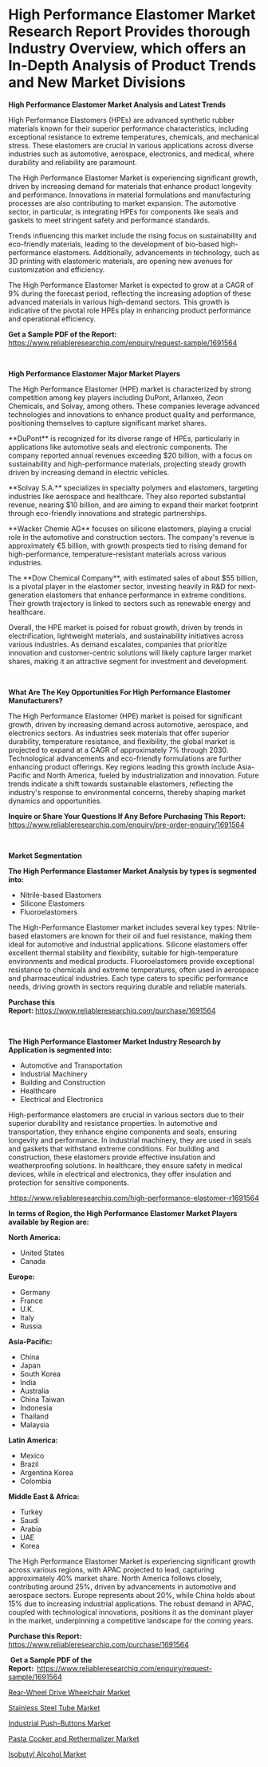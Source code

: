 <p><h1>High Performance Elastomer Market Research Report Provides thorough Industry Overview, which offers an In-Depth Analysis of Product Trends and New Market Divisions</h1></p><p><strong>High Performance Elastomer Market Analysis and Latest Trends</strong></p>
<p><p>High Performance Elastomers (HPEs) are advanced synthetic rubber materials known for their superior performance characteristics, including exceptional resistance to extreme temperatures, chemicals, and mechanical stress. These elastomers are crucial in various applications across diverse industries such as automotive, aerospace, electronics, and medical, where durability and reliability are paramount.</p><p>The High Performance Elastomer Market is experiencing significant growth, driven by increasing demand for materials that enhance product longevity and performance. Innovations in material formulations and manufacturing processes are also contributing to market expansion. The automotive sector, in particular, is integrating HPEs for components like seals and gaskets to meet stringent safety and performance standards.</p><p>Trends influencing this market include the rising focus on sustainability and eco-friendly materials, leading to the development of bio-based high-performance elastomers. Additionally, advancements in technology, such as 3D printing with elastomeric materials, are opening new avenues for customization and efficiency.</p><p>The High Performance Elastomer Market is expected to grow at a CAGR of 9% during the forecast period, reflecting the increasing adoption of these advanced materials in various high-demand sectors. This growth is indicative of the pivotal role HPEs play in enhancing product performance and operational efficiency.</p></p>
<p><strong>Get a Sample PDF of the Report:&nbsp;</strong> <a href="https://www.reliableresearchiq.com/enquiry/request-sample/1691564?utm_campaign=1159&utm_medium=2&utm_source=Github&utm_content=ia&utm_term=02042025&utm_id=high-performance-elastomer">https://www.reliableresearchiq.com/enquiry/request-sample/1691564</a></p>
<p>&nbsp;</p>
<p><strong>High Performance Elastomer Major Market Players</strong></p>
<p><p>The High Performance Elastomer (HPE) market is characterized by strong competition among key players including DuPont, Arlanxeo, Zeon Chemicals, and Solvay, among others. These companies leverage advanced technologies and innovations to enhance product quality and performance, positioning themselves to capture significant market shares.</p><p>**DuPont** is recognized for its diverse range of HPEs, particularly in applications like automotive seals and electronic components. The company reported annual revenues exceeding $20 billion, with a focus on sustainability and high-performance materials, projecting steady growth driven by increasing demand in electric vehicles.</p><p>**Solvay S.A.** specializes in specialty polymers and elastomers, targeting industries like aerospace and healthcare. They also reported substantial revenue, nearing $10 billion, and are aiming to expand their market footprint through eco-friendly innovations and strategic partnerships.</p><p>**Wacker Chemie AG** focuses on silicone elastomers, playing a crucial role in the automotive and construction sectors. The company's revenue is approximately €5 billion, with growth prospects tied to rising demand for high-performance, temperature-resistant materials across various industries.</p><p>The **Dow Chemical Company**, with estimated sales of about $55 billion, is a pivotal player in the elastomer sector, investing heavily in R&D for next-generation elastomers that enhance performance in extreme conditions. Their growth trajectory is linked to sectors such as renewable energy and healthcare.</p><p>Overall, the HPE market is poised for robust growth, driven by trends in electrification, lightweight materials, and sustainability initiatives across various industries. As demand escalates, companies that prioritize innovation and customer-centric solutions will likely capture larger market shares, making it an attractive segment for investment and development.</p></p>
<p>&nbsp;</p>
<p><strong>What Are The Key Opportunities For High Performance Elastomer Manufacturers?</strong></p>
<p><p>The High Performance Elastomer (HPE) market is poised for significant growth, driven by increasing demand across automotive, aerospace, and electronics sectors. As industries seek materials that offer superior durability, temperature resistance, and flexibility, the global market is projected to expand at a CAGR of approximately 7% through 2030. Technological advancements and eco-friendly formulations are further enhancing product offerings. Key regions leading this growth include Asia-Pacific and North America, fueled by industrialization and innovation. Future trends indicate a shift towards sustainable elastomers, reflecting the industry's response to environmental concerns, thereby shaping market dynamics and opportunities.</p></p>
<p><strong>Inquire or Share Your Questions If Any Before Purchasing This Report:</strong> <a href="https://www.reliableresearchiq.com/enquiry/pre-order-enquiry/1691564?utm_campaign=1159&utm_medium=2&utm_source=Github&utm_content=ia&utm_term=02042025&utm_id=high-performance-elastomer">https://www.reliableresearchiq.com/enquiry/pre-order-enquiry/1691564</a></p>
<p>&nbsp;</p>
<p><strong>Market Segmentation</strong></p>
<p><strong>The High Performance Elastomer Market Analysis by types is segmented into:</strong></p>
<p><ul><li>Nitrile-based Elastomers</li><li>Silicone Elastomers</li><li>Fluoroelastomers</li></ul></p>
<p><p>The High-Performance Elastomer market includes several key types: Nitrile-based elastomers are known for their oil and fuel resistance, making them ideal for automotive and industrial applications. Silicone elastomers offer excellent thermal stability and flexibility, suitable for high-temperature environments and medical products. Fluoroelastomers provide exceptional resistance to chemicals and extreme temperatures, often used in aerospace and pharmaceutical industries. Each type caters to specific performance needs, driving growth in sectors requiring durable and reliable materials.</p></p>
<p><strong>Purchase this Report:&nbsp;</strong><a href="https://www.reliableresearchiq.com/purchase/1691564?utm_campaign=1159&utm_medium=2&utm_source=Github&utm_content=ia&utm_term=02042025&utm_id=high-performance-elastomer">https://www.reliableresearchiq.com/purchase/1691564</a></p>
<p>&nbsp;</p>
<p><strong>The High Performance Elastomer Market Industry Research by Application is segmented into:</strong></p>
<p><ul><li>Automotive and Transportation</li><li>Industrial Machinery</li><li>Building and Construction</li><li>Healthcare</li><li>Electrical and Electronics</li></ul></p>
<p><p>High-performance elastomers are crucial in various sectors due to their superior durability and resistance properties. In automotive and transportation, they enhance engine components and seals, ensuring longevity and performance. In industrial machinery, they are used in seals and gaskets that withstand extreme conditions. For building and construction, these elastomers provide effective insulation and weatherproofing solutions. In healthcare, they ensure safety in medical devices, while in electrical and electronics, they offer insulation and protection for sensitive components.</p></p>
<p><a href="https://www.reliableresearchiq.com/high-performance-elastomer-r1691564?utm_campaign=1159&utm_medium=2&utm_source=Github&utm_content=ia&utm_term=02042025&utm_id=high-performance-elastomer">&nbsp;https://www.reliableresearchiq.com/high-performance-elastomer-r1691564</a></p>
<p><strong>In terms of Region, the High Performance Elastomer Market Players available by Region are:</strong></p>
<p>
    <p> <strong> North America: </strong>
        <ul>
            <li>United States</li>
            <li>Canada</li>
        </ul>
        </p> 
    <p> <strong> Europe: </strong>
        <ul>
            <li>Germany</li>
            <li>France</li>
            <li>U.K.</li>
            <li>Italy</li>
            <li>Russia</li>
        </ul>
        </p> 
    <p> <strong> Asia-Pacific: </strong>
        <ul>
            <li>China</li>
            <li>Japan</li>
            <li>South Korea</li>
            <li>India</li>
            <li>Australia</li>
            <li>China Taiwan</li>
            <li>Indonesia</li>
            <li>Thailand</li>
            <li>Malaysia</li>
        </ul>
        </p> 
    <p> <strong> Latin America: </strong>
        <ul>
            <li>Mexico</li>
            <li>Brazil</li>
            <li>Argentina Korea</li>
            <li>Colombia</li>
        </ul>
        </p> 
    <p> <strong> Middle East & Africa: </strong>
        <ul>
            <li>Turkey</li>
            <li>Saudi</li>
            <li>Arabia</li>
            <li>UAE</li>
            <li>Korea</li>
        </ul>
    </p>
    </p>
<p><p>The High Performance Elastomer Market is experiencing significant growth across various regions, with APAC projected to lead, capturing approximately 40% market share. North America follows closely, contributing around 25%, driven by advancements in automotive and aerospace sectors. Europe represents about 20%, while China holds about 15% due to increasing industrial applications. The robust demand in APAC, coupled with technological innovations, positions it as the dominant player in the market, underpinning a competitive landscape for the coming years.</p></p>
<p><strong>Purchase this Report: </strong><a href="https://www.reliableresearchiq.com/purchase/1691564?utm_campaign=1159&utm_medium=2&utm_source=Github&utm_content=ia&utm_term=02042025&utm_id=high-performance-elastomer">https://www.reliableresearchiq.com/purchase/1691564</a></p>
<p>&nbsp;<strong>Get a Sample PDF of the Report:&nbsp;&nbsp;</strong><a href="https://www.reliableresearchiq.com/enquiry/request-sample/1691564?utm_campaign=1159&utm_medium=2&utm_source=Github&utm_content=ia&utm_term=02042025&utm_id=high-performance-elastomer">https://www.reliableresearchiq.com/enquiry/request-sample/1691564</a></p>
<p><strong></strong></p>
<p><p><a href="https://www.linkedin.com/pulse/rear-wheel-drive-wheelchair-mosaic-piecing-together-global-market-kerfe?utm_campaign=1159&utm_medium=2&utm_source=Github&utm_content=ia&utm_term=02042025&utm_id=high-performance-elastomer">Rear-Wheel Drive Wheelchair Market</a></p><p><a href="https://github.com/tamerlgwilt/Market-Research-Report-List-1/blob/main/stainless-steel-tube-market.md?utm_campaign=1159&utm_medium=2&utm_source=Github&utm_content=ia&utm_term=02042025&utm_id=high-performance-elastomer">Stainless Steel Tube Market</a></p><p><a href="https://www.linkedin.com/pulse/comprehensive-evaluation-industrial-push-buttons-market-size-share-pd8ue?utm_campaign=1159&utm_medium=2&utm_source=Github&utm_content=ia&utm_term=02042025&utm_id=high-performance-elastomer">Industrial Push-Buttons Market</a></p><p><a href="https://www.linkedin.com/pulse/pasta-cooker-rethermalizer-market-insight-financial-status-tffle?utm_campaign=1159&utm_medium=2&utm_source=Github&utm_content=ia&utm_term=02042025&utm_id=high-performance-elastomer">Pasta Cooker and Rethermalizer Market</a></p><p><a href="https://github.com/gorbaicodaro/Market-Research-Report-List-1/blob/main/isobutyl-alcohol-market.md?utm_campaign=1159&utm_medium=2&utm_source=Github&utm_content=ia&utm_term=02042025&utm_id=high-performance-elastomer">Isobutyl Alcohol Market</a></p></p>